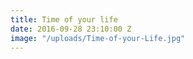 ```yaml
---
title: Time of your life
date: 2016-09-28 23:10:00 Z
image: "/uploads/Time-of-your-Life.jpg"
---
```


